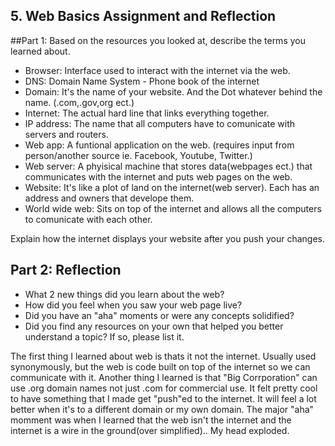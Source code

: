 ## 5. Web Basics Assignment and Reflection

##Part 1: Based on the resources you looked at, describe the terms you learned about.

- Browser: Interface used to interact with the internet via the web.
- DNS: Domain Name System - Phone book of the internet
- Domain: It's the name of your website. And the Dot whatever behind the name. (.com,.gov,org ect.)
- Internet: The actual hard line that links everything together.
- IP address: The name that all computers have to comunicate with servers and routers.
- Web app: A funtional application on the web. (requires input from person/another source ie. Facebook, Youtube, Twitter.)
- Web server: A phyisical machine that stores data(webpages ect.) that communicates with the internet and puts web pages on the web.
- Website: It's like a plot of land on the internet(web server). Each has an address and owners that develope them.
- World wide web: Sits on top of the internet and allows all the computers to comunicate with each other.


Explain how the internet displays your website after you push your changes.

## Part 2: Reflection
- What 2 new things did you learn about the web?
- How did you feel when you saw your web page live?
- Did you have an "aha" moments or were any concepts solidified?
- Did you find any resources on your own that helped you better understand a topic? If so, please list it.

The first thing I learned about web is thats it not the internet. Usually used synonymously, but the web is code built on top of the internet so we can communicate with it. Another thing I learned is that "Big Corrporation" can use .org domain names not just .com for commercial use.
It felt pretty cool to have something that I made get "push"ed to the internet. It will feel a lot better when it's to a different domain or my own domain.
The major "aha" momment was when I learned that the web isn't the internet and the internet is a wire in the ground(over simplified).. My head exploded.